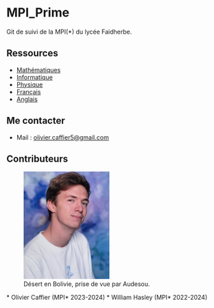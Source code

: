 # MPI_Prime
Git de suivi de la MPI(*) du lycée Faidherbe.


## Ressources

* [Mathématiques](/maths/readme_maths.md)
* [Informatique](/info/readme_info.md)
* [Physique](/physique/readme_physique.md)
* [Français](/français/readme_français.md)
* [Anglais](/anglais/readme_anglais.md)

## Me contacter
* Mail : olivier.caffier5@gmail.com
  
## Contributeurs

<figure role="figure" aria-label="Désert en Bolivie, prise de vue par Audesou.">
<img src="/misc/images/image_cv_olivier.jpg" alt="Olivier Caffier (MPI* 2023-2024)" width="200"/> 
<figcaption>
      Désert en Bolivie, prise de vue par Audesou.
   </figcaption>
</figure>
* Olivier Caffier (MPI* 2023-2024)
* William Hasley (MPI* 2022-2024)
